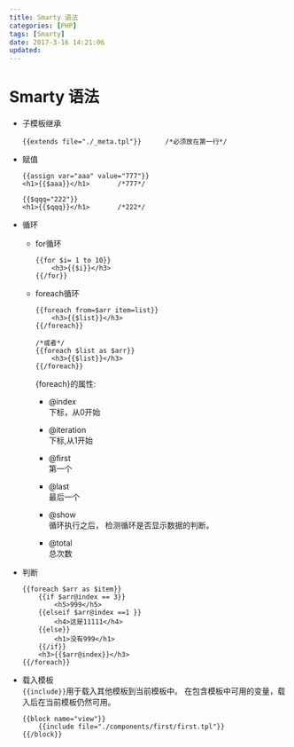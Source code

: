 ```yaml
---
title: Smarty 语法
categories: [PHP]
tags: [Smarty]
date: 2017-3-16 14:21:06
updated:
---
```


# Smarty 语法
* 子模板继承
    ```
    {{extends file="./_meta.tpl"}}      /*必须放在第一行*/
    ```

* 赋值
    ```
    {{assign var="aaa" value="777"}}
    <h1>{{$aaa}}</h1>       /*777*/
    
    {{$qqq="222"}}
    <h1>{{$qqq}}</h1>       /*222*/
    ```

* 循环
    * for循环
        ```
        {{for $i= 1 to 10}}
            <h3>{{$i}}</h3>
        {{/for}}
        ```
    
    * foreach循环
        ```
        {{foreach from=$arr item=list}}
            <h3>{{$list}}</h3>
        {{/foreach}}
        
        /*或者*/
        {{foreach $list as $arr}}
            <h3>{{$list}}</h3>
        {{/foreach}}
        
        ```
        {foreach}的属性:
        * @index  
        下标，从0开始   
        
        * @iteration  
        下标,从1开始
        
        * @first  
        第一个

        * @last  
        最后一个

        * @show  
        循环执行之后， 检测循环是否显示数据的判断。
        
        * @total  
        总次数
        
* 判断
    ```
	{{foreach $arr as $item}}
        {{if $arr@index == 3}}
        	<h5>999</h5>	
        {{elseif $arr@index ==1 }}
        	<h4>这是11111</h4>
        {{else}}
        	<h1>没有999</h1>
        {{/if}}
        <h3>{{$arr@index}}</h3>
	{{/foreach}}
    ```
        
* 载入模板  
`{{include}}`用于载入其他模板到当前模板中。 在包含模板中可用的变量，载入后在当前模板仍然可用。
    ```
    {{block name="view"}}
        {{include file="./components/first/first.tpl"}}
    {{/block}}
    ```
